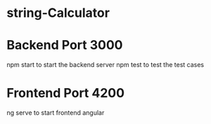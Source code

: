 # string-Calculator

# Backend Port 3000
npm start to start the backend server
npm test to test the test cases

# Frontend  Port 4200
ng serve to start frontend angular
